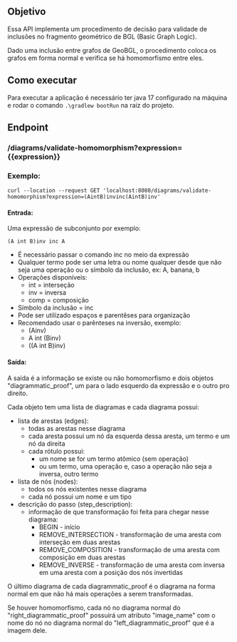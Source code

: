 ## Objetivo
Essa API implementa um procedimento de decisão para validade de inclusões no fragmento geométrico de BGL (Basic Graph Logic).

Dado uma inclusão entre grafos de GeoBGL, o procedimento coloca os grafos em forma normal e verifica se há homomorfismo entre eles.


## Como executar

Para executar a aplicação é necessário ter java 17 configurado na máquina e rodar o comando
``.\gradlew bootRun`` na raiz do projeto.

## Endpoint

### /diagrams/validate-homomorphism?expression={{expression}}

### Exemplo:
    curl --location --request GET 'localhost:8080/diagrams/validate-homomorphism?expression=(AintB)invinc(AintB)inv'
#### Entrada:
    
Uma expressão de subconjunto por exemplo:
  
    (A int B)inv inc A

- É necessário passar o comando inc no meio da expressão
- Qualquer termo pode ser uma letra ou nome qualquer desde que não seja uma operação ou o símbolo da inclusão, ex: A, banana, b
- Operações disponíveis:
  - int = interseção
  - inv = inversa
  - comp = composição
- Símbolo da inclusão = inc
- Pode ser utilizado espaços e parentêses para organização
- Recomendado usar o parênteses na inversão, exemplo:
  - (Ainv) 
  - A int (Binv)
  - ((A int B)inv)

#### Saída:

A saída é a informação se existe ou não homomorfismo e 
dois objetos "diagrammatic_proof", um para o
lado esquerdo da expressão e o outro pro direito.

Cada objeto tem uma lista de diagramas e cada diagrama possui:

  - lista de arestas (edges):
    - todas as arestas nesse diagrama
    - cada aresta possui um nó da esquerda dessa aresta, um termo e um nó da direita
    - cada rótulo possui:
      - um nome se for um termo atômico (sem operação)
      - ou um termo, uma operação e, caso a operação não seja a inversa, outro termo 
  - lista de nós (nodes):
    - todos os nós existentes nesse diagrama
    - cada nó possui um nome e um tipo
  - descrição do passo (step_description):
    - informação de que transformação foi feita para chegar nesse diagrama:
      - BEGIN - início
      - REMOVE_INTERSECTION - transformação de uma aresta com interseção em duas arestas
      - REMOVE_COMPOSITION - transformação de uma aresta com composição em duas arestas
      - REMOVE_INVERSE - transformação de uma aresta com inversa em uma aresta com a posição dos nós invertidas
  
O último diagrama de cada diagrammatic_proof é o diagrama na forma normal em que não há mais operações a serem transformadas.

Se houver homomorfismo, cada nó no diagrama normal do "right_diagrammatic_proof" possuirá
um atributo "image_name" com o nome do nó no diagrama normal do "left_diagrammatic_proof" que é a imagem
dele.

